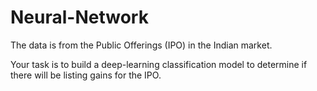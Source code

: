 # Neural-Network
The data is from the Public Offerings (IPO) in the Indian market.

Your task is to build a deep-learning classification model to determine if there will be listing gains for the IPO.
